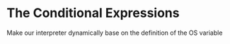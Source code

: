 # The Conditional Expressions

Make our interpreter dynamically base on the definition of the OS variable
